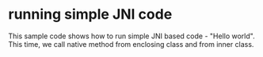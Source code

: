 # running simple JNI code

This sample code shows how to run simple JNI based code - "Hello world". This time, we call native method
from enclosing class and from inner class.
